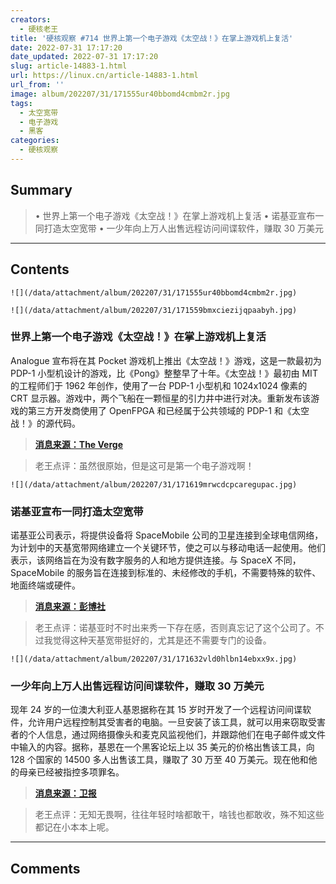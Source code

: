 ```yaml
---
creators:
  - 硬核老王
title: '硬核观察 #714 世界上第一个电子游戏《太空战！》在掌上游戏机上复活'
date: 2022-07-31 17:17:20
date_updated: 2022-07-31 17:17:20
slug: article-14883-1.html
url: https://linux.cn/article-14883-1.html
url_from: ''
image: album/202207/31/171555ur40bbomd4cmbm2r.jpg
tags:
  - 太空宽带
  - 电子游戏
  - 黑客
categories:
  - 硬核观察
---
```


## Summary

> • 世界上第一个电子游戏《太空战！》在掌上游戏机上复活 • 诺基亚宣布一同打造太空宽带 • 一少年向上万人出售远程访问间谍软件，赚取 30 万美元

***

<!-- more -->

## Contents

`![](/data/attachment/album/202207/31/171555ur40bbomd4cmbm2r.jpg)`

`![](/data/attachment/album/202207/31/171559bmxciezijqpaabyh.jpg)`

### 世界上第一个电子游戏《太空战！》在掌上游戏机上复活

Analogue 宣布将在其 Pocket 游戏机上推出《太空战！》游戏，这是一款最初为 PDP-1 小型机设计的游戏，比《Pong》整整早了十年。《太空战！》最初由 MIT 的工程师们于 1962 年创作，使用了一台 PDP-1 小型机和 1024x1024 像素的 CRT 显示器。游戏中，两个飞船在一颗恒星的引力井中进行对决。重新发布该游戏的第三方开发商使用了 OpenFPGA 和已经属于公共领域的 PDP-1 和《太空战！》的源代码。

> 
> **[消息来源：The Verge](https://www.theverge.com/2022/7/29/23282660/analogue-pocket-spacewar-1962)**
> 
> 
> 

> 
> 老王点评：虽然很原始，但是这可是第一个电子游戏啊！
> 
> 
> 

`![](/data/attachment/album/202207/31/171619mrwcdcpcaregupac.jpg)`

### 诺基亚宣布一同打造太空宽带

诺基亚公司表示，将提供设备将 SpaceMobile 公司的卫星连接到全球电信网络，为计划中的天基宽带网络建立一个关键环节，使之可以与移动电话一起使用。他们表示，该网络旨在为没有数字服务的人和地方提供连接。与 SpaceX 不同，SpaceMobile 的服务旨在连接到标准的、未经修改的手机，不需要特殊的软件、地面终端或硬件。

> 
> **[消息来源：彭博社](https://www.bloomberg.com/news/articles/2022-07-28/nokia-ast-spacemobile-join-forces-for-broadband-from-space)**
> 
> 
> 

> 
> 老王点评：诺基亚时不时出来秀一下存在感，否则真忘记了这个公司了。不过我觉得这种天基宽带挺好的，尤其是还不需要专门的设备。
> 
> 
> 

`![](/data/attachment/album/202207/31/171632vld0hlbn14ebxx9x.jpg)`

### 一少年向上万人出售远程访问间谍软件，赚取 30 万美元

现年 24 岁的一位澳大利亚人基恩据称在其 15 岁时开发了一个远程访问间谍软件，允许用户远程控制其受害者的电脑。一旦安装了该工具，就可以用来窃取受害者的个人信息，通过网络摄像头和麦克风监视他们，并跟踪他们在电子邮件或文件中输入的内容。据称，基恩在一个黑客论坛上以 35 美元的价格出售该工具，向 128 个国家的 14500 多人出售该工具，赚取了 30 万至 40 万美元。现在他和他的母亲已经被指控多项罪名。

> 
> **[消息来源：卫报](https://www.theguardian.com/australia-news/2022/jul/30/brisbane-teenager-built-spyware-used-by-domestic-violence-perpetrators-across-world-police-allege)**
> 
> 
> 

> 
> 老王点评：无知无畏啊，往往年轻时啥都敢干，啥钱也都敢收，殊不知这些都记在小本本上呢。
> 
> 
>

***

## Comments
